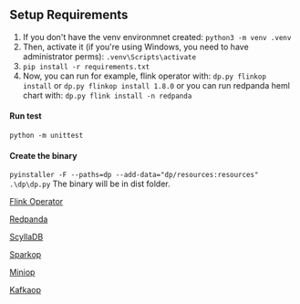 ## Setup Requirements

1.  If you don't have the venv environmnet created:
`python3 -m venv .venv`
2.  Then, activate it (if you're using Windows, you need to have administrator perms):
`.venv\Scripts\activate`
3.  `pip install -r requirements.txt`
4. Now, you can run for example, flink operator with:
`dp.py flinkop install` or `dp.py flinkop install 1.8.0`
or you can run redpanda heml chart with:
`dp.py flink install -n redpanda`

#### Run test
`python -m unittest`

#### Create the binary 

`pyinstaller -F --paths=dp --add-data="dp/resources:resources" .\dp\dp.py`
The binary will be in dist folder.

[Flink Operator](dp/flinkop/README.md)

[Redpanda](dp/redpanda_helm/README.md)

[ScyllaDB](dp/scylladb/README.md)

[Sparkop](dp/sparkop/README.md)

[Miniop](dp/miniop/README.md)

[Kafkaop](dp/kafkaop/README.md)